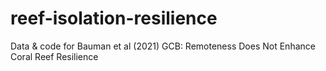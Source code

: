 # reef-isolation-resilience
Data &amp; code for Bauman et al (2021) GCB: Remoteness Does Not Enhance Coral Reef Resilience
